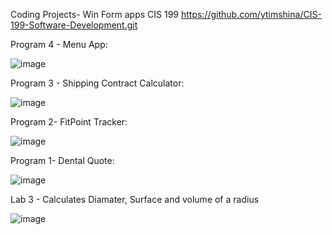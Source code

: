 






Coding Projects- Win Form apps CIS 199
https://github.com/ytimshina/CIS-199-Software-Development.git

Program 4 - Menu App: 

![image](https://github.com/user-attachments/assets/84bc7d9d-4927-4e79-98d2-06229df87b31)

Program 3 - Shipping Contract Calculator:

 ![image](https://github.com/user-attachments/assets/c0a4ed8c-c4b2-4b47-a224-bd5d88e52786)
 
Program 2- FitPoint Tracker: 

![image](https://github.com/user-attachments/assets/2dfcb4aa-6744-425f-982f-2755c3d5bd11)

Program 1- Dental Quote:

![image](https://github.com/user-attachments/assets/fec725d7-91c9-4a0b-abb8-4428b89d6ad6)

Lab 3 - Calculates Diamater, Surface and volume of a radius 

![image](https://github.com/user-attachments/assets/ae1cd360-2b27-4330-9798-7dfc8387226e)










